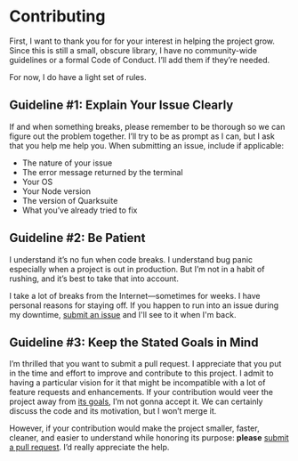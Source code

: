 # Contributing

First, I want to thank you for for your interest in helping the project grow. Since this is still a small, obscure library, I have no community-wide guidelines or a formal Code of Conduct. I’ll add them if they’re needed.

For now, I do have a light set of rules.

## Guideline #1: Explain Your Issue Clearly

If and when something breaks, please remember to be thorough so we can figure out the problem together. I’ll try to be as prompt as I can, but I ask that you help me help you. When submitting an issue, include if applicable:

+ The nature of your issue
+ The error message returned by the terminal
+ Your OS
+ Your Node version
+ The version of Quarksuite
+ What you’ve already tried to fix

## Guideline #2: Be Patient

I understand it’s no fun when code breaks. I understand bug panic especially when a project is out in production. But I’m not in a habit of rushing, and it’s best to take that into account.

I take a lot of breaks from the Internet—sometimes for weeks. I have personal reasons for staying off. If you happen to run into an issue during my downtime, [submit an issue](https://github.com/quarksuite/core/issues) and I'll see to it when I'm back.

## Guideline #3: Keep the Stated Goals in Mind

I’m thrilled that you want to submit a pull request. I appreciate that you put in the time and effort to improve and contribute to this project. I admit to having a particular vision for it that might be incompatible with a lot of feature requests and enhancements. If your contribution would veer the project away from [its goals](README.md#goals), I’m not gonna accept it. We can certainly discuss the code and its motivation, but I won’t merge it.

However, if your contribution would make the project smaller, faster, cleaner, and easier to understand while honoring its purpose: **please**  [submit a pull request](https://github.com/quarksuite/core/pulls). I’d really appreciate the help.

